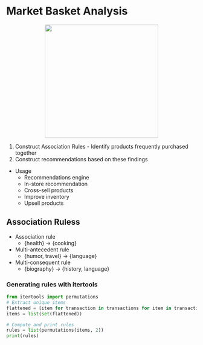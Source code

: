 # Market Basket Analysis

<p align="center">
  <img src="https://miro.medium.com/max/5760/1*DHfQvlMVBaJCHpYmj1kmCw.png" height="300px">
</p>

1. Construct Association Rules - Identify products frequently purchased together
2. Construct recommendations based on these findings

- Usage
  - Recommendations engine
  - In-store recommendation
  - Cross-sell products
  - Improve inventory
  - Upsell products
  
## Association Ruless
- Association rule
  - {health} -> {cooking}
- Multi-antecedent rule
  - {humor, travel} -> {language}
- Multi-consequent rule
  - {biography} -> {history, language}

### Generating rules with itertools
```python
from itertools import permutations
# Extract unique items
flattened = [item for transaction in transactions for item in transaction]
items = list(set(flattened))
```
```python
# Compute and print rules
rules = list(permutations(items, 2))
print(rules)
```


